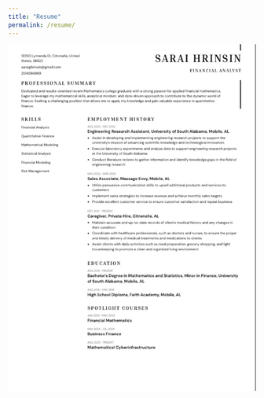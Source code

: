 ```yaml
---
title: "Resume"
permalink: /resume/
---
```

<a href="assets/images/Sarai-Hrinsin-Resume.pdf" class="image fit"><img src="assets/images/Sarai-Hrinsin-Resume.jpg" alt=""></a> 
